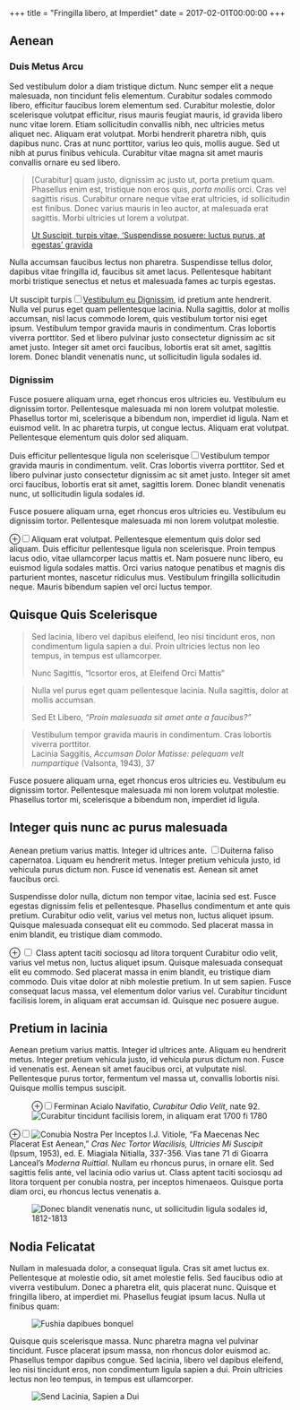+++
title = "Fringilla libero, at Imperdiet"
date = 2017-02-01T00:00:00
+++

## Aenean

### Duis Metus Arcu

Sed vestibulum dolor a diam tristique dictum. Nunc semper elit a neque
malesuada, non tincidunt felis elementum. Curabitur sodales commodo libero,
efficitur faucibus lorem elementum sed. Curabitur molestie, dolor scelerisque
volutpat efficitur, risus mauris feugiat mauris, id gravida libero nunc vitae
lorem. Etiam sollicitudin convallis nibh, nec ultricies metus aliquet nec.
Aliquam erat volutpat. Morbi hendrerit pharetra nibh, quis dapibus nunc. Cras
at nunc porttitor, varius leo quis, mollis augue. Sed ut nibh at purus finibus
vehicula. Curabitur vitae magna sit amet mauris convallis ornare eu sed libero.

<blockquote cite="https://irfansharif.io/">
<p>
[Curabitur] quam justo, dignissim ac justo ut, porta pretium quam. Phasellus
enim est, tristique non eros quis, <em>porta mollis</em> orci. Cras vel
sagittis risus. Curabitur ornare neque vitae erat ultricies, id sollicitudin
est finibus. Donec varius mauris in leo auctor, at malesuada erat sagittis.
Morbi ultricies ut lorem a volutpat.
</p>
<footer><a href="https://irfansharif.io/">Ut Suscipit, turpis vitae,
‘Suspendisse posuere: luctus purus, at egestas’ gravida</a></footer>
</blockquote>

Nulla accumsan faucibus lectus non pharetra. Suspendisse tellus dolor, dapibus
vitae fringilla id, faucibus sit amet lacus. Pellentesque habitant morbi
tristique senectus et netus et malesuada fames ac turpis egestas.

<span class="newthought">Ut suscipit turpis<label for="sn-in-his-later-books"
class="margin-toggle sidenote-number"></label></span><input type="checkbox"
id="sn-in-his-later-books" class="margin-toggle"/><span class="sidenote"><a
href="https://irfansharif.io/">Vestibulum eu Dignissim</a></span>, id pretium
ante hendrerit. Nulla vel purus eget quam pellentesque lacinia. Nulla sagittis,
dolor at mollis accumsan, nisl lacus commodo lorem, quis vestibulum tortor nisi
eget ipsum. Vestibulum tempor gravida mauris in condimentum. Cras lobortis
viverra porttitor. Sed et libero pulvinar justo consectetur dignissim ac sit
amet justo. Integer sit amet orci faucibus, lobortis erat sit amet, sagittis
lorem. Donec blandit venenatis nunc, ut sollicitudin ligula sodales id.

### Dignissim

Fusce posuere aliquam urna, eget rhoncus eros ultricies eu. Vestibulum eu
dignissim tortor. Pellentesque malesuada mi non lorem volutpat molestie.
Phasellus tortor mi, scelerisque a bibendum non, imperdiet id ligula. Nam et
euismod velit. In ac pharetra turpis, ut congue lectus. Aliquam erat volutpat.
Pellentesque elementum quis dolor sed aliquam.

Duis efficitur pellentesque ligula non scelerisque<label
for="sn-proprietary-monotype-bembo" class="margin-toggle
sidenote-number"></label><input type="checkbox"
id="sn-proprietary-monotype-bembo" class="margin-toggle"/><span
class="sidenote">Vestibulum tempor gravida mauris in condimentum.</span> velit.
Cras lobortis viverra porttitor. Sed et libero pulvinar justo consectetur
dignissim ac sit amet justo. Integer sit amet orci faucibus, lobortis erat sit
amet, sagittis lorem. Donec blandit venenatis nunc, ut sollicitudin ligula
sodales id.

<p class="sans">Fusce posuere aliquam urna, eget rhoncus eros ultricies eu.
Vestibulum eu dignissim tortor. Pellentesque malesuada mi non lorem volutpat
molestie.</p>

<label for="mn-blue-links" class="margin-toggle">&#8853;</label><input
type="checkbox" id="mn-blue-links" class="margin-toggle"/><span
class="marginnote">Aliquam erat volutpat.  Pellentesque elementum quis dolor
sed aliquam. Duis efficitur pellentesque ligula non scelerisque.</span> Proin
tempus lacus odio, vitae ullamcorper lacus mattis et. Nam posuere nunc libero,
eu euismod ligula sodales mattis. Orci varius natoque penatibus et magnis dis
parturient montes, nascetur ridiculus mus. Vestibulum fringilla sollicitudin
neque. Mauris bibendum sapien vel orci luctus tempor.

## Quisque Quis Scelerisque

<div class="epigraph">
<blockquote>
<p> Sed lacinia, libero vel dapibus eleifend, leo nisi tincidunt eros, non
condimentum ligula sapien a dui. Proin ultricies lectus non leo tempus, in
tempus est ullamcorper.</p>
<footer>Nunc Sagittis, “Icsortor eros, at Eleifend Orci Mattis“</footer>
</blockquote>

<blockquote>
<p>Nulla vel purus eget quam pellentesque lacinia. Nulla sagittis, dolor at
mollis accumsan.</p>
<footer>Sed Et Libero, <cite>“Proin malesuada sit amet ante a
faucibus?”</cite></footer>
</blockquote>

<blockquote>Vestibulum tempor gravida mauris in condimentum. Cras lobortis
viverra porttitor.
<footer>Lacinia Saggitis, <cite>Accumsan Dolor Matisse: pelequam velt
numpartique</cite> (Valsonta, 1943), 37</footer></blockquote>
</div>

Fusce posuere aliquam urna, eget rhoncus eros ultricies eu. Vestibulum eu
dignissim tortor. Pellentesque malesuada mi non lorem volutpat molestie.
Phasellus tortor mi, scelerisque a bibendum non, imperdiet id ligula.

## Integer quis nunc ac purus malesuada</h2>

Aenean pretium varius mattis. Integer id ultrices ante.  <label
for="sn-extensive-use-of-sidenotes" class="margin-toggle
sidenote-number"></label><input type="checkbox"
id="sn-extensive-use-of-sidenotes" class="margin-toggle"/><span
class="sidenote">Duiterna faliso capernatoa.</span> Liquam eu hendrerit metus.
Integer pretium vehicula justo, id vehicula purus dictum non. Fusce id
venenatis est. Aenean sit amet faucibus orci.

Suspendisse dolor nulla, dictum non tempor vitae, lacinia sed est. Fusce
egestas dignissim felis et pellentesque. Phasellus condimentum et ante quis
pretium. Curabitur odio velit, varius vel metus non, luctus aliquet ipsum.
Quisque malesuada consequat elit eu commodo. Sed placerat massa in enim
blandit, eu tristique diam commodo.

<label for="mn-demo" class="margin-toggle">&#8853;</label>
<input type="checkbox" id="mn-demo" class="margin-toggle"/>
<span class="marginnote">
Class aptent taciti sociosqu ad litora torquent
</span>
Curabitur odio velit, varius vel metus non, luctus aliquet ipsum. Quisque
malesuada consequat elit eu commodo. Sed placerat massa in enim blandit, eu
tristique diam commodo. Duis vitae dolor at nibh molestie pretium. In ut sem
sapien. Fusce consequat lacus massa, vel elementum dolor varius vel. Curabitur
tincidunt facilisis lorem, in aliquam erat accumsan id. Quisque nec posuere
augue.

## Pretium in lacinia

Aenean pretium varius mattis. Integer id ultrices ante. Aliquam eu hendrerit
metus. Integer pretium vehicula justo, id vehicula purus dictum non. Fusce id
venenatis est. Aenean sit amet faucibus orci, at vulputate nisl. Pellentesque
purus tortor, fermentum vel massa ut, convallis lobortis nisi. Quisque mollis
tempus suscipit.

<figure>
<label for="mn-exports-imports" class="margin-toggle">&#8853;</label><input
type="checkbox" id="mn-exports-imports" class="margin-toggle"/><span
class="marginnote">Ferminan Acialo Navifatio, <em>Curabitur Odio Velit</em>,
nate 92.</span>
<img src="/img/exports-imports.jpg" alt=" Curabitur tincidunt facilisis lorem,
in aliquam erat 1700 fi 1780" />
</figure>

<label for="mn-figure-1" class="margin-toggle">&#8853;</label><input
type="checkbox" id="mn-figure-1" class="margin-toggle"/><span
class="marginnote"><img src="/img/rhino.jpg" alt="Conubia Nostra Per
Inceptos"/> I.J. Vitiole, “Fa Maecenas Nec Placerat Est Aenean,” <em>
Cras Nec Tortor Wacilisis, Ultricies Mi Suscipit
</em> (Ipsum, 1953), ed. E. Miagiala Nitialla, 337-356. Vias
tane 71 di Gioarra Lanceal’s <em>Moderna Ruittial</em>.</span> Nullam eu
rhoncus purus, in ornare elit. Sed sagittis felis ante, vel lacinia odio varius
ut. Class aptent taciti sociosqu ad litora torquent per conubia nostra, per
inceptos himenaeos. Quisque porta diam orci, eu rhoncus lectus venenatis a.

<figure class="fullwidth">
<img src="/img/napoleons-march.jpg" alt="Donec blandit venenatis nunc, ut
sollicitudin ligula sodales id, 1812-1813" />
</figure>

## Nodia Felicatat

Nullam in malesuada dolor, a consequat ligula. Cras sit amet luctus ex.
Pellentesque at molestie odio, sit amet molestie felis. Sed faucibus odio at
viverra vestibulum. Donec a pharetra elit, quis placerat nunc. Quisque et
fringilla libero, at imperdiet mi. Phasellus feugiat ipsum lacus. Nulla ut
finibus quam:

<figure class="fullwidth"><img src="/img/imagequilt-chinese-calligraphy.jpg" alt="Fushia dapibues bonquel"/></figure>

Quisque quis scelerisque massa. Nunc pharetra magna vel pulvinar tincidunt.
Fusce placerat ipsum massa, non rhoncus dolor euismod ac. Phasellus tempor
dapibus congue. Sed lacinia, libero vel dapibus eleifend, leo nisi tincidunt
eros, non condimentum ligula sapien a dui. Proin ultricies lectus non leo
tempus, in tempus est ullamcorper.

<figure><img src="/img/imagequilt-animal-sounds.jpg" alt="Send Lacinia, Sapien a Dui"/></figure>
